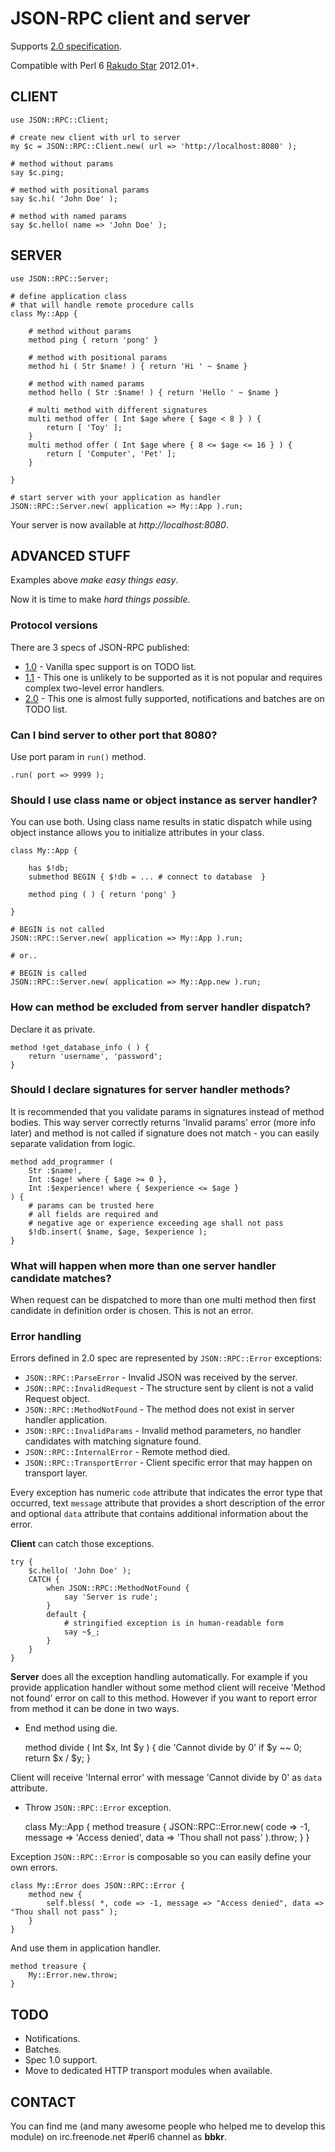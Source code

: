 # JSON-RPC client and server

Supports [2.0 specification](http://jsonrpc.org/spec.html).

Compatible with Perl 6 [Rakudo Star](http://rakudo.org/) 2012.01+.

## CLIENT

    use JSON::RPC::Client;
    
    # create new client with url to server
    my $c = JSON::RPC::Client.new( url => 'http://localhost:8080' );
    
    # method without params    
    say $c.ping;
    
    # method with positional params
    say $c.hi( 'John Doe' );
    
    # method with named params
    say $c.hello( name => 'John Doe' );


## SERVER

    use JSON::RPC::Server;

    # define application class
    # that will handle remote procedure calls
    class My::App {
    
        # method without params
        method ping { return 'pong' }
    
        # method with positional params
        method hi ( Str $name! ) { return 'Hi ' ~ $name }

        # method with named params
        method hello ( Str :$name! ) { return 'Hello ' ~ $name }
    
        # multi method with different signatures
        multi method offer ( Int $age where { $age < 8 } ) {
            return [ 'Toy' ];
        }
        multi method offer ( Int $age where { 8 <= $age <= 16 } ) {
            return [ 'Computer', 'Pet' ];
        }
    
    }

    # start server with your application as handler
    JSON::RPC::Server.new( application => My::App ).run;

Your server is now available at *http://localhost:8080*.

## ADVANCED STUFF

Examples above _make easy things easy_.

Now it is time to make _hard things possible_.

### Protocol versions

There are 3 specs of JSON-RPC published:

* [1.0](http://json-rpc.org/wiki/specification) - Vanilla spec support is on TODO list.
* [1.1](http://json-rpc.org/wd/JSON-RPC-1-1-WD-20060807.html) - This one is unlikely to be supported as it is not popular and requires complex two-level error handlers.
* [2.0](http://jsonrpc.org/spec.html) - This one is almost fully supported, notifications and batches are on TODO list.

### Can I bind server to other port that 8080?

Use port param in `run()` method.

    .run( port => 9999 );

### Should I use class name or object instance as server handler?

You can use both. Using class name results in static dispatch while using object instance allows you to initialize attributes in your class.

    class My::App {
    
        has $!db;
        submethod BEGIN { $!db = ... # connect to database  }
    
        method ping ( ) { return 'pong' }
    
    }
    
    # BEGIN is not called
    JSON::RPC::Server.new( application => My::App ).run;
    
    # or..
    
    # BEGIN is called
    JSON::RPC::Server.new( application => My::App.new ).run;


### How can method be excluded from server handler dispatch?

Declare it as private.

    method !get_database_info ( ) {
        return 'username', 'password';
    }

### Should I declare signatures for server handler methods?

It is recommended that you validate params in signatures instead of method bodies. This way server correctly returns 'Invalid params' error (more info later) and method is not called if signature does not match - you can easily separate validation from logic.

    method add_programmer (
        Str :$name!,
        Int :$age! where { $age >= 0 },
        Int :$experience! where { $experience <= $age }
    ) {
        # params can be trusted here
        # all fields are required and
        # negative age or experience exceeding age shall not pass
        $!db.insert( $name, $age, $experience );
    }

### What will happen when more than one server handler candidate matches?

When request can be dispatched to more than one multi method then first candidate in definition order is chosen. This is not an error.

### Error handling

Errors defined in 2.0 spec are represented by `JSON::RPC::Error` exceptions:

* `JSON::RPC::ParseError` - Invalid JSON was received by the server.
* `JSON::RPC::InvalidRequest` - The structure sent by client is not a valid Request object.
* `JSON::RPC::MethodNotFound` - The method does not exist in server handler application.
* `JSON::RPC::InvalidParams` - Invalid method parameters, no handler candidates with matching signature found.
* `JSON::RPC::InternalError` - Remote method died.
* `JSON::RPC::TransportError` - Client specific error that may happen on transport layer.

Every exception has numeric `code` attribute that indicates the error type that occurred, text `message` attribute that provides a short description of the error and optional `data` attribute that contains additional information about the error.

**Client** can catch those exceptions.

    try {
        $c.hello( 'John Doe' );
        CATCH {
            when JSON::RPC::MethodNotFound {
                say 'Server is rude';
            }
            default {
                # stringified exception is in human-readable form
                say ~$_;
            }
        }
    }

**Server** does all the exception handling automatically. For example if you provide application handler without some method client will receive 'Method not found' error on call to this method. However if you want to report error from method it can be done in two ways.

* End method using die.

    method divide ( Int $x, Int $y ) {
        die 'Cannot divide by 0' if $y ~~ 0;
        return $x / $y;
    }

Client will receive 'Internal error' with message 'Cannot divide by 0' as `data` attribute.

* Throw `JSON::RPC::Error` exception.

    class My::App {
        method treasure {
            JSON::RPC::Error.new(
                code => -1,
                message => 'Access denied',
                data => 'Thou shall not pass'
            ).throw;
        }
    }

Exception `JSON::RPC::Error` is composable so you can easily define your own errors.

    class My::Error does JSON::RPC::Error {
        method new {
            self.bless( *, code => -1, message => "Access denied", data => "Thou shall not pass" );
        }
    }

And use them in application handler.

    method treasure {
        My::Error.new.throw;
    }

## TODO

* Notifications.
* Batches.
* Spec 1.0 support.
* Move to dedicated HTTP transport modules when available.

## CONTACT

You can find me (and many awesome people who helped me to develop this module)
on irc.freenode.net #perl6 channel as __bbkr__.